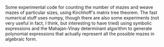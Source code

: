 Some experimental code for counting the number of mazes and weave mazes of particular sizes,
using Kirchhoff's matrix tree theorem. The fast numerical stuff uses numpy, though there are
also some experiments (not very useful in fact, I think, but interesting to have tried) using
symbolic expressions and the Mahajan-Vinay determinant algorithm to generate polynomial
expressions that actually represent all the possible mazes in algebraic form.
